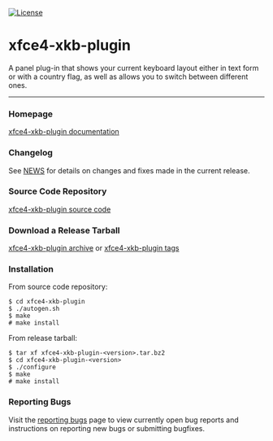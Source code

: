 [![License](https://img.shields.io/static/v1?label=License&message=GPL-2.0-or-later&color=blue)](https://gitlab.xfce.org/panel-plugins/xfce4-xkb-plugin/-/blob/master/COPYING)

# xfce4-xkb-plugin

A panel plug-in that shows your current keyboard layout either in text form or with a country flag, as well as allows you to switch between different ones.

----

### Homepage

[xfce4-xkb-plugin documentation](https://docs.xfce.org/panel-plugins/xfce4-xkb-plugin/start)

### Changelog

See [NEWS](https://gitlab.xfce.org/panel-plugins/xfce4-xkb-plugin/-/blob/master/NEWS) for details on changes and fixes made in the current release.

### Source Code Repository

[xfce4-xkb-plugin source code](https://gitlab.xfce.org/panel-plugins/xfce4-xkb-plugin)

### Download a Release Tarball

[xfce4-xkb-plugin archive](https://archive.xfce.org/src/panel-plugins/xfce4-xkb-plugin/)
    or
[xfce4-xkb-plugin tags](https://gitlab.xfce.org/panel-plugins/xfce4-xkb-plugin/-/tags)

### Installation

From source code repository: 

    $ cd xfce4-xkb-plugin
    $ ./autogen.sh
    $ make
    # make install

From release tarball:

    $ tar xf xfce4-xkb-plugin-<version>.tar.bz2
    $ cd xfce4-xkb-plugin-<version>
    $ ./configure
    $ make
    # make install

### Reporting Bugs

Visit the [reporting bugs](https://docs.xfce.org/panel-plugins/xfce4-xkb-plugin/bugs) page to view currently open bug reports and instructions on reporting new bugs or submitting bugfixes.
